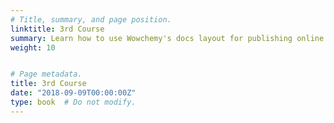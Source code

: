 ```yaml
---
# Title, summary, and page position.
linktitle: 3rd Course
summary: Learn how to use Wowchemy's docs layout for publishing online courses, software documentation, and tutorials.
weight: 10


# Page metadata.
title: 3rd Course
date: "2018-09-09T00:00:00Z"
type: book  # Do not modify.
---
```


